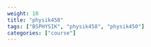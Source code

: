 ```yaml
---
weight: 10
title: "physik458"
tags: ["BSPHYSIK", "physik458", "physik450"]
categories: ["course"]
---
```

